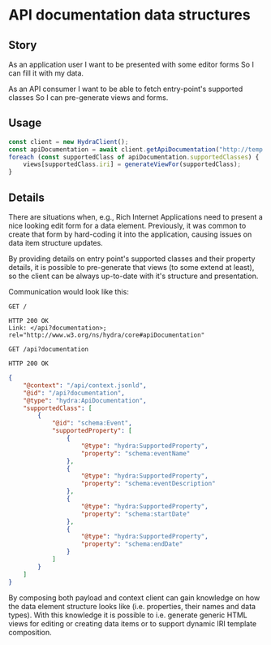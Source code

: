 ﻿# API documentation data structures

## Story

As an application user
I want to be presented with some editor forms
So I can fill it with my data.

As an API consumer
I want to be able to fetch entry-point's supported classes
So I can pre-generate views and forms.


## Usage

```javascript
const client = new HydraClient();
const apiDocumentation = await client.getApiDocumentation("http://temp.uri/");
foreach (const supportedClass of apiDocumentation.supportedClasses) {
    views[supportedClass.iri] = generateViewFor(supportedClass);
}
```


## Details

There are situations when, e.g., Rich Internet Applications need to present a 
nice looking edit form for a data element. Previously, it was common to create 
that form by hard-coding it into the application, causing issues on data item 
structure updates.

By providing details on entry point's supported classes and their property details, 
it is possible to pre-generate that views (to some extend at least), so the 
client can be always up-to-date with it's structure and presentation.

Communication would look like this:

```http
GET /
```

```http
HTTP 200 OK
Link: </api?documentation>; rel="http://www.w3.org/ns/hydra/core#apiDocumentation"
```

```http
GET /api?documentation
```

```http
HTTP 200 OK
```

```json
{
    "@context": "/api/context.jsonld",
    "@id": "/api?documentation",
    "@type": "hydra:ApiDocumentation",
    "supportedClass": [
        {
            "@id": "schema:Event",
            "supportedProperty": [
                {
                    "@type": "hydra:SupportedProperty",
                    "property": "schema:eventName"
                },
                {
                    "@type": "hydra:SupportedProperty",
                    "property": "schema:eventDescription"
                },
                {
                    "@type": "hydra:SupportedProperty",
                    "property": "schema:startDate"
                },
                {
                    "@type": "hydra:SupportedProperty",
                    "property": "schema:endDate"
                }
            ]
        }
    ]
}
```

By composing both payload and context client can gain knowledge on how the data 
element structure looks like (i.e. properties, their names and data types).
With this knowledge it is possible to i.e. generate generic HTML views for 
editing or creating data items or to support dynamic IRI template composition.
